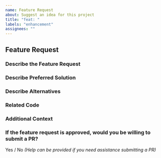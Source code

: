 ```yaml
---
name: Feature Request
about: Suggest an idea for this project
title: "feat: "
labels: "enhancement"
assignees: ""
---
```


## Feature Request

### Describe the Feature Request

<!-- A clear and concise description of what the feature request is.
Please include if your feature request is related to a problem. -->

### Describe Preferred Solution

<!-- A clear and concise description of what you want to happen. -->

### Describe Alternatives

<!-- A clear and concise description of any alternative solutions or
features you've considered. -->

### Related Code

<!-- If you are able to illustrate the bug or feature request with an
example, please provide it here. -->

### Additional Context

<!-- List any other information that is relevant to your issue.
Stack traces, related issues, suggestions on how to add, use case,
Stack Overflow links, forum links, screenshots, OS if applicable, etc. -->

### If the feature request is approved, would you be willing to submit a PR?

Yes / No _(Help can be provided if you need assistance submitting a PR)_
